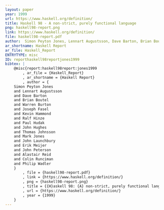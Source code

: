 ```yaml
---
layout: paper
year: 1999
url: https://www.haskell.org/definition/
title: Haskell 98 - A non-strict, purely functional language
png: haskell98-report.png
link: https://www.haskell.org/definition/
file: haskell98-report.pdf
author:  Simon Peyton Jones, Lennart Augustsson, Dave Barton, Brian Boutel, Warren Burton, Joseph Fasel, Kevin Hammond, Ralf Hinze, Paul Hudak, John Hughes, Thomas Johnsson, Mark Jones, John Launchbury, Erik Meijer, John Peterson, Alastair Reid, Colin Runciman, Philip Wadler
ar_shortname: Haskell Report
ar_file: Haskell_Report
ENTRYTYPE: misc
ID: reporthaskell98reportjones1999
bibtex: |
    @misc{report:haskell98report:jones1999
        , ar_file = {Haskell_Report}
        , ar_shortname = {Haskell Report}
        , author = {
    Simon Peyton Jones
    and Lennart Augustsson
    and Dave Barton
    and Brian Boutel
    and Warren Burton
    and Joseph Fasel
    and Kevin Hammond
    and Ralf Hinze
    and Paul Hudak
    and John Hughes
    and Thomas Johnsson
    and Mark Jones
    and John Launchbury
    and Erik Meijer
    and John Peterson
    and Alastair Reid
    and Colin Runciman
    and Philip Wadler
    }
        , file = {haskell98-report.pdf}
        , link = {https://www.haskell.org/definition/}
        , png = {haskell98-report.png}
        , title = {{H}askell 98: {A} non-strict, purely functional language}
        , url = {https://www.haskell.org/definition/}
        , year = {1999}
    }
---
```

